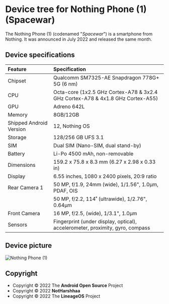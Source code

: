 # Device tree for Nothing Phone (1) (Spacewar)

The Nothing Phone (1) (codenamed "*Spacewar*") is a smartphone from Nothing. It was announced in July 2022 and released the same month.

## Device specifications

| Feature                 | Specification                                                                  |
| :---------------------- | :------------------------------------------------------------------------------|
| Chipset                 | Qualcomm SM7325-AE Snapdragon 778G+ 5G (6 nm)                                  |
| CPU                     | Octa-core (1x2.5 GHz Cortex-A78 & 3x2.4 GHz Cortex-A78 & 4x1.8 GHz Cortex-A55) |
| GPU                     | Adreno 642L                                                                    |
| Memory                  | 8GB/12GB                                                                       |
| Shipped Android Version | 12, Nothing OS                                                                 |
| Storage                 | 128/256 GB UFS 3.1                                                             |
| SIM                     | Dual SIM (Nano-SIM, dual stand-by)                                             |
| Battery                 | Li-Po 4500 mAh, non-removable                                                  |
| Dimensions              | 159.2 x 75.8 x 8.3 mm (6.27 x 2.98 x 0.33 in)                                  |
| Display                 | 6.55 inches, 1080 x 2400 pixels, 20:9 ratio                                    |
| Rear Camera 1           | 50 MP, f/1.9, 24mm (wide), 1/1.56", 1.0µm, PDAF, OIS                           |
|                         | 50 MP, f/2.2, 114˚ (ultrawide), 1/2.76", 0.64µm                                |
| Front Camera            | 16 MP, f/2.5, (wide), 1/3.1", 1.0µm                                            |
| Sensors                 | Fingerprint (under display, optical), accelerometer, proximity, gyro, compass  |

## Device picture
![Nothing Phone (1)](https://i.imgur.com/WjznE1F.png)

## Copyright
 - Copyright © 2022 The **Android Open Source** Project
 - Copyright © 2022 **NotHarshhaa**
 - Copyright © 2022 The **LineageOS** Project
